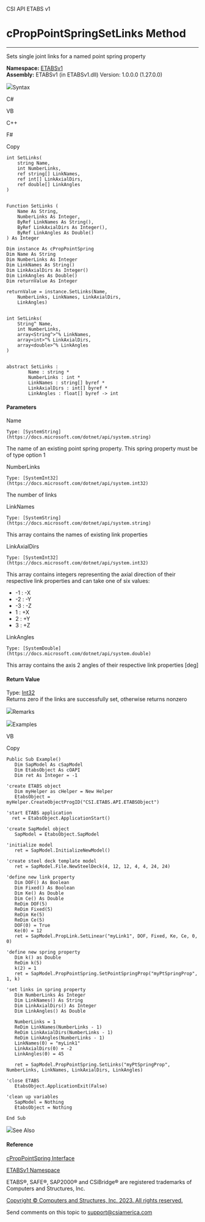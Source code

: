 ﻿

CSI API ETABS v1

# cPropPointSpringSetLinks Method  
  
---  
  
Sets single joint links for a named point spring property

**Namespace:** [ETABSv1](2780f1b8-2033-5289-2298-1cdb2a7508d9.htm)  
**Assembly:** ETABSv1 (in ETABSv1.dll) Version: 1.0.0.0 (1.27.0.0)

![](../icons/SectionExpanded.png)Syntax

C#

VB

C++

F#

Copy

    
    
    int SetLinks(
    	string Name,
    	int NumberLinks,
    	ref string[] LinkNames,
    	ref int[] LinkAxialDirs,
    	ref double[] LinkAngles
    )
    
    
    Function SetLinks ( 
    	Name As String,
    	NumberLinks As Integer,
    	ByRef LinkNames As String(),
    	ByRef LinkAxialDirs As Integer(),
    	ByRef LinkAngles As Double()
    ) As Integer
    
    Dim instance As cPropPointSpring
    Dim Name As String
    Dim NumberLinks As Integer
    Dim LinkNames As String()
    Dim LinkAxialDirs As Integer()
    Dim LinkAngles As Double()
    Dim returnValue As Integer
    
    returnValue = instance.SetLinks(Name, 
    	NumberLinks, LinkNames, LinkAxialDirs, 
    	LinkAngles)
    
    
    int SetLinks(
    	String^ Name, 
    	int NumberLinks, 
    	array<String^>^% LinkNames, 
    	array<int>^% LinkAxialDirs, 
    	array<double>^% LinkAngles
    )
    
    
    abstract SetLinks : 
            Name : string * 
            NumberLinks : int * 
            LinkNames : string[] byref * 
            LinkAxialDirs : int[] byref * 
            LinkAngles : float[] byref -> int 
    

#### Parameters

Name

    Type: [SystemString](https://docs.microsoft.com/dotnet/api/system.string)  
The name of an existing point spring property. This spring property must be of
type option 1

NumberLinks

    Type: [SystemInt32](https://docs.microsoft.com/dotnet/api/system.int32)  
The number of links

LinkNames

    Type: [SystemString](https://docs.microsoft.com/dotnet/api/system.string)  
This array contains the names of existing link properties

LinkAxialDirs

    Type: [SystemInt32](https://docs.microsoft.com/dotnet/api/system.int32)  
This array contains integers representing the axial direction of their
respective link properties and can take one of six values:

  * -1 : -X
  * -2 : -Y
  * -3 : -Z
  * 1 : +X
  * 2 : +Y
  * 3 : +Z

LinkAngles

    Type: [SystemDouble](https://docs.microsoft.com/dotnet/api/system.double)  
This array contains the axis 2 angles of their respective link properties
[deg]

#### Return Value

Type: [Int32](https://docs.microsoft.com/dotnet/api/system.int32)  
Returns zero if the links are successfully set, otherwise returns nonzero

![](../icons/SectionExpanded.png)Remarks

![](../icons/SectionExpanded.png)Examples

VB

Copy

    
    
    Public Sub Example()
       Dim SapModel As cSapModel
       Dim EtabsObject As cOAPI
       Dim ret As Integer = -1
    
    'create ETABS object
       Dim myHelper as cHelper = New Helper
       EtabsObject = myHelper.CreateObjectProgID("CSI.ETABS.API.ETABSObject")
    
    'start ETABS application
      ret = EtabsObject.ApplicationStart()
    
    'create SapModel object
       SapModel = EtabsObject.SapModel
    
    'initialize model
       ret = SapModel.InitializeNewModel()
    
    'create steel deck template model
       ret = SapModel.File.NewSteelDeck(4, 12, 12, 4, 4, 24, 24)
    
    'define new link property
       Dim DOF() As Boolean
       Dim Fixed() As Boolean
       Dim Ke() As Double
       Dim Ce() As Double
       ReDim DOF(5)
       ReDim Fixed(5)
       ReDim Ke(5)
       ReDim Ce(5)
       DOF(0) = True
       Ke(0) = 12
       ret = SapModel.PropLink.SetLinear("myLink1", DOF, Fixed, Ke, Ce, 0, 0)
    
    'define new spring property
       Dim k() as Double
       ReDim k(5)
       k(2) = 1
       ret = SapModel.PropPointSpring.SetPointSpringProp("myPtSpringProp", 1, k)
    
    'set links in spring property
       Dim NumberLinks As Integer
       Dim LinkNames() As String
       Dim LinkAxialDirs() As Integer
       Dim LinkAngles() As Double
    
       NumberLinks = 1
       ReDim LinkNames(NumberLinks - 1)
       ReDim LinkAxialDirs(NumberLinks - 1)
       ReDim LinkAngles(NumberLinks - 1)
       LinkNames(0) = "myLink1"
       LinkAxialDirs(0) = -2
       LinkAngles(0) = 45
    
       ret = SapModel.PropPointSpring.SetLinks("myPtSpringProp", NumberLinks, LinkNames, LinkAxialDirs, LinkAngles)
    
    'close ETABS
       EtabsObject.ApplicationExit(False)
    
    'clean up variables
       SapModel = Nothing
       EtabsObject = Nothing
    
    End Sub

![](../icons/SectionExpanded.png)See Also

#### Reference

[cPropPointSpring Interface](5aebc0c8-513b-c181-6c46-9a290a96c99b.htm)

[ETABSv1 Namespace](2780f1b8-2033-5289-2298-1cdb2a7508d9.htm)

ETABS®, SAFE®, SAP2000® and CSiBridge® are registered trademarks of Computers
and Structures, Inc.  

[Copyright © Computers and Structures, Inc. 2023. All rights
reserved.](http://www.csiamerica.com)

Send comments on this topic to
[support@csiamerica.com](mailto:support%40csiamerica.com?Subject=CSI%20API%20ETABS%20v1)

